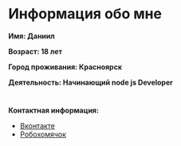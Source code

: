 # Информация обо мне
**Имя: Даниил**

**Возраст: 18 лет**

**Город проживания: Красноярск**

**Деятельность: Начинающий node js Developer**
#
**Контактная информация:**
* [Вконтакте](https://vk.com/vincenzo_costa)
* [Робохомячок](https://forum.robo-hamster.ru/members/886/)
#
